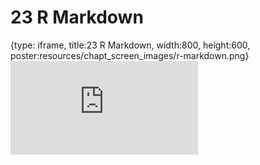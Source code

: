 # 23 R Markdown
 
{type: iframe, title:23 R Markdown, width:800, height:600, poster:resources/chapt_screen_images/r-markdown.png}
![](https://datatrail-jhu.github.io/DataTrail/no_toc/r-markdown.html)
 

 
